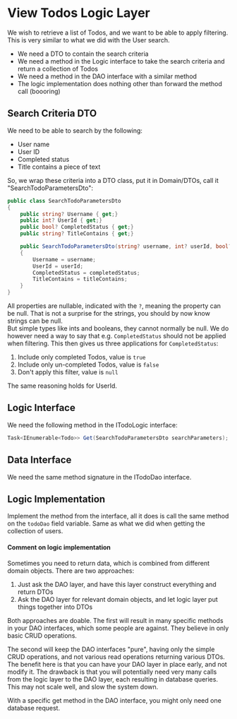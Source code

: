 # View Todos Logic Layer

We wish to retrieve a list of Todos, and we want to be able to apply filtering. This is very similar to what we did with the User search.
* We need a DTO to contain the search criteria
* We need a method in the Logic interface to take the search criteria and return a collection of Todos
* We need a method in the DAO interface with a similar method
* The logic implementation does nothing other than forward the method call (boooring)

## Search Criteria DTO
We need to be able to search by the following:
* User name
* User ID
* Completed status
* Title contains a piece of text

So, we wrap these criteria into a DTO class, put it in Domain/DTOs, call it "SearchTodoParametersDto":

```csharp
public class SearchTodoParametersDto
{
    public string? Username { get;}
    public int? UserId { get;}
    public bool? CompletedStatus { get;}
    public string? TitleContains { get;}

    public SearchTodoParametersDto(string? username, int? userId, bool? completedStatus, string? titleContains)
    {
        Username = username;
        UserId = userId;
        CompletedStatus = completedStatus;
        TitleContains = titleContains;
    }
}
```

All properties are nullable, indicated with the `?`, meaning the property can be null. That is not a surprise for the strings, you should by now know strings can be null.\
But simple types like ints and booleans, they cannot normally be null. We do however need a way to say that e.g. `CompletedStatus` should not be applied when filtering. This then gives us three applications for `CompletedStatus`:

1) Include only completed Todos, value is `true`
2) Include only un-completed Todos, value is `false`
3) Don't apply this filter, value is `null`

The same reasoning holds for UserId.

## Logic Interface
We need the following method in the ITodoLogic interface:

```csharp
Task<IEnumerable<Todo>> Get(SearchTodoParametersDto searchParameters);
```

## Data Interface

We need the same method signature in the ITodoDao interface.

## Logic Implementation
Implement the method from the interface, all it does is call the same method on the `todoDao` field variable. Same as what we did when getting the collection of users.

#### Comment on logic implementation
Sometimes you need to return data, which is combined from different domain objects. There are two approaches:

1) Just ask the DAO layer, and have this layer construct everything and return DTOs
2) Ask the DAO layer for relevant domain objects, and let logic layer put things together into DTOs

Both approaches are doable. The first will result in many specific methods in your DAO interfaces, which some people are against. They believe in only basic CRUD operations.

The second will keep the DAO interfaces "pure", having only the simple CRUD operations, and not various read operations returning various DTOs. The benefit here is that you can have your DAO layer in place early, and not modify it. The drawback is that you will potentially need very many calls from the logic layer to the DAO layer, each resulting in database queries. This may not scale well, and slow the system down. 

With a specific get method in the DAO interface, you might only need one database request.
